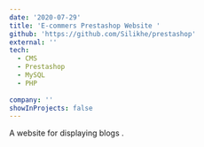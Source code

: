 ```yaml
---
date: '2020-07-29'
title: 'E-commers Prestashop Website '
github: 'https://github.com/Silikhe/prestashop'
external: ''
tech:
  - CMS
  - Prestashop
  - MySQL
  - PHP
  
company: ''
showInProjects: false
---
```


A website for displaying blogs .
